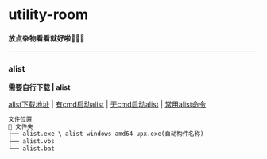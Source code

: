 # utility-room

#### 放点杂物看看就好啦🤣🤣🤣
---------
### alist

**需要自行下载 | alist**

[alist下载地址](https://github.com/alist-org/alist) | [有cmd启动alist](/alist/alist.bat) | [无cmd启动alist](/alist/alist.vbs) | [常用alist命令](/alist/常用命令.txt)

```markdown
文件位置
📁 文件夹
├── alist.exe \ alist-windows-amd64-upx.exe(自动构件名称)
├── alist.vbs
└── alist.bat

```